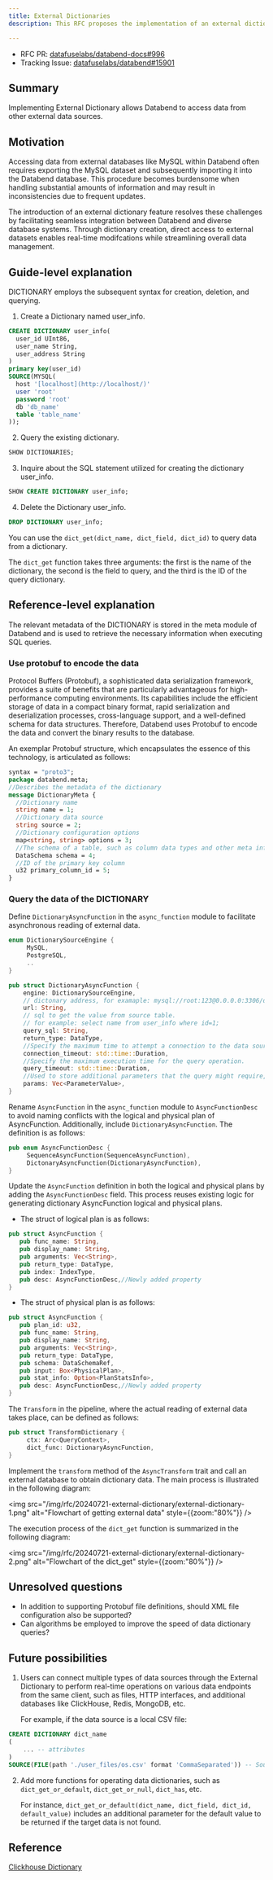 ```yaml
---
title: External Dictionaries
description: This RFC proposes the implementation of an external dictionary feature in Databend to allow seamless access to data from external sources.

---
```


- RFC PR: [datafuselabs/databend-docs#996](https://github.com/datafuselabs/databend-docs/pull/996)
- Tracking Issue: [datafuselabs/databend#15901](https://github.com/datafuselabs/databend/issues/15901)

## Summary

Implementing External Dictionary allows Databend to access data from other external data sources.

## Motivation

Accessing data from external databases like MySQL within Databend often requires exporting the MySQL dataset and subsequently importing it into the Databend database. This procedure becomes burdensome when handling substantial amounts of information and may result in inconsistencies due to frequent updates.

The introduction of an external dictionary feature resolves these challenges by facilitating seamless integration between Databend and diverse database systems. Through dictionary creation, direct access to external datasets enables real-time modifcations while streamlining overall data management.

## Guide-level explanation

DICTIONARY employs the subsequent syntax for creation, deletion, and querying.

1. Create a Dictionary named user_info.

```sql
CREATE DICTIONARY user_info(
  user_id UInt86,
  user_name String,
  user_address String
)
primary key(user_id)
SOURCE(MYSQL(
  host '[localhost](http://localhost/)'
  user 'root'
  password 'root'
  db 'db_name'
  table 'table_name'
));
```

2. Query the existing dictionary.

```sql
SHOW DICTIONARIES;
```

3. Inquire about the SQL statement utilized for creating the dictionary user_info.

```sql
SHOW CREATE DICTIONARY user_info;
```

4. Delete the Dictionary user_info.

```sql
DROP DICTIONARY user_info;
```

You can use the `dict_get(dict_name, dict_field, dict_id)` to query data from a dictionary.

The `dict_get` function takes three arguments: the first is the name of the dictionary, the second is the field to query, and the third is the ID of the query dictionary.

## Reference-level explanation

The relevant metadata of the DICTIONARY is stored in the meta module of Databend and is used to retrieve the necessary information when executing SQL queries.

### Use protobuf to encode the data

Protocol Buffers (Protobuf), a sophisticated data serialization framework, provides a suite of benefits that are particularly advantageous for high-performance computing environments. Its capabilities include the efficient storage of data in a compact binary format, rapid serialization and deserialization processes, cross-language support, and a well-defined schema for data structures. Therefore, Databend uses Protobuf to encode the data and convert the binary results to the database.

An exemplar Protobuf structure, which encapsulates the essence of this technology, is articulated as follows:

```protobuf
syntax = "proto3";
package databend.meta;
//Describes the metadata of the dictionary
message DictionaryMeta {
  //Dictionary name
  string name = 1;
  //Dictionary data source
  string source = 2;
  //Dictionary configuration options
  map<string, string> options = 3;
  //The schema of a table, such as column data types and other meta info.
  DataSchema schema = 4;
  //ID of the primary key column
  u32 primary_column_id = 5; 
}
```

### Query the data of the DICTIONARY

Define `DictionaryAsyncFunction` in the `async_function` module to facilitate asynchronous reading of external data.

```rust
enum DictionarySourceEngine {
     MySQL,
     PostgreSQL,
     ..
}
```

```rust
pub struct DictionaryAsyncFunction {
    engine: DictionarySourceEngine,
    // dictonary address, for examaple: mysql://root:123@0.0.0.0:3306/default
    url: String,
    // sql to get the value from source table.
    // for example: select name from user_info where id=1;
    query_sql: String,
    return_type: DataType,
    //Specify the maximum time to attempt a connection to the data source.
    connection_timeout: std::time::Duration,
    //Specify the maximum execution time for the query operation.
    query_timeout: std::time::Duration,
    //Used to store additional parameters that the query might require, such as the values for placeholders in the SQL query.
    params: Vec<ParameterValue>,
}
```

Rename `AsyncFunction` in the `async_function` module to `AsyncFunctionDesc` to avoid naming conflicts with the logical and physical plan of AsyncFunction. Additionally, include `DictionaryAsyncFunction`. The definition is as follows:

```rust
pub enum AsyncFunctionDesc {
     SequenceAsyncFunction(SequenceAsyncFunction),
     DictonaryAsyncFunction(DictionaryAsyncFunction),
}
```

Update the `AsyncFunction` definition in both the logical and physical plans by adding the `AsyncFunctionDesc` field. This process reuses existing logic for generating dictionary AsyncFunction logical and physical plans.

- The struct of logical plan is as follows:

```rust
pub struct AsyncFunction {
   pub func_name: String,
   pub display_name: String,
   pub arguments: Vec<String>,
   pub return_type: DataType,
   pub index: IndexType,
   pub desc: AsyncFunctionDesc,//Newly added property
}
```

- The struct of physical plan is as follows:

```rust
pub struct AsyncFunction {
   pub plan_id: u32,
   pub func_name: String,
   pub display_name: String,
   pub arguments: Vec<String>,
   pub return_type: DataType,
   pub schema: DataSchemaRef,
   pub input: Box<PhysicalPlan>,
   pub stat_info: Option<PlanStatsInfo>,
   pub desc: AsyncFunctionDesc,//Newly added property
}
```

The `Transform` in the pipeline, where the actual reading of external data takes place, can be defined as follows:

```rust
pub struct TransformDictionary {
     ctx: Arc<QueryContext>,
     dict_func: DictionaryAsyncFunction,
}
```

Implement the `transform` method of the `AsyncTransform` trait and call an external database to obtain dictionary data. The main process is illustrated in the following diagram:

<img src="/img/rfc/20240721-external-dictionary/external-dictionary-1.png" alt="Flowchart of getting external data" style={{zoom:"80%"}} />

The execution process of the `dict_get` function is summarized in the following diagram:

<img src="/img/rfc/20240721-external-dictionary/external-dictionary-2.png" alt="Flowchart of the dict_get" style={{zoom:"80%"}} />

## Unresolved questions

- In addition to supporting Protobuf file definitions, should XML file configuration also be supported?
- Can algorithms be employed to improve the speed of data dictionary queries?

## Future possibilities

1. Users can connect multiple types of data sources through the External Dictionary to perform real-time operations on various data endpoints from the same client, such as files, HTTP interfaces, and additional databases like ClickHouse, Redis, MongoDB, etc.

   For example, if the data source is a local CSV file:

```sql
CREATE DICTIONARY dict_name
(
    ... -- attributes
)
SOURCE(FILE(path './user_files/os.csv' format 'CommaSeparated')) -- Source configuration
```

2. Add more functions for operating data dictionaries, such as `dict_get_or_default`, `dict_get_or_null`, `dict_has`, etc.

   For instance, `dict_get_or_default(dict_name, dict_field, dict_id, default_value)` includes an additional parameter for the default value to be returned if the target data is not found.


## Reference

[Clickhouse Dictionary](https://clickhouse.com/docs/en/dictionary)
